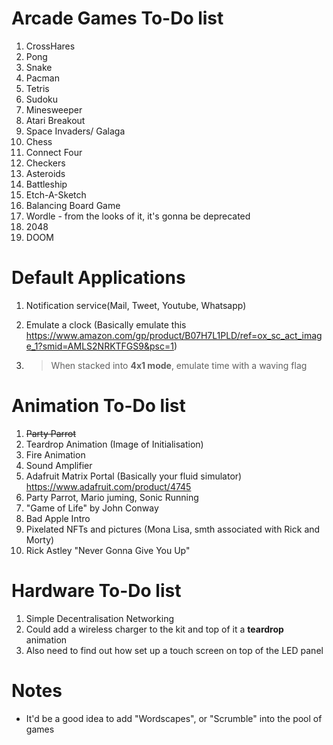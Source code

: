 # Arcade Games To-Do list

1. CrossHares
1. Pong
1. Snake
1. Pacman
1. Tetris
1. Sudoku
1. Minesweeper
1. Atari Breakout
1. Space Invaders/ Galaga
1. Chess
1. Connect Four
1. Checkers
1. Asteroids
1. Battleship
1. Etch-A-Sketch
1. Balancing Board Game
1. Wordle - from the looks of it, it's gonna be deprecated
1. 2048
1. DOOM

# Default Applications

1. Notification service(Mail, Tweet, Youtube, Whatsapp)
1. Emulate a clock (Basically emulate this https://www.amazon.com/gp/product/B07H7L1PLD/ref=ox_sc_act_image_1?smid=AMLS2NRKTFGS9&psc=1)

1. > When stacked into **4x1 mode**, emulate time with a waving flag

# Animation To-Do list

1. ~~Party Parrot~~
1. Teardrop Animation (Image of Initialisation)
1. Fire Animation
1. Sound Amplifier 
1. Adafruit Matrix Portal (Basically your fluid simulator) https://www.adafruit.com/product/4745
1. Party Parrot, Mario juming, Sonic Running
1. "Game of Life" by John Conway
1. Bad Apple Intro
1. Pixelated NFTs and pictures (Mona Lisa, smth associated with Rick and Morty)
1. Rick Astley "Never Gonna Give You Up"

# Hardware To-Do list

1. Simple Decentralisation Networking
1. Could add a wireless charger to the kit and top of it a **teardrop** animation
1. Also need to find out how set up a touch screen on top of the LED panel

# Notes
* It'd be a good idea to add "Wordscapes", or "Scrumble" into the pool of games
